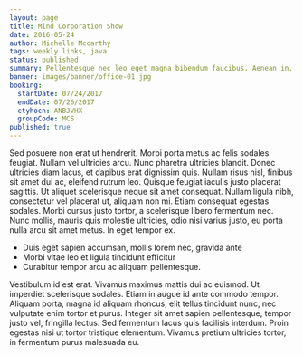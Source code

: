 ```yaml
---
layout: page
title: Mind Corporation Show
date: 2016-05-24
author: Michelle Mccarthy
tags: weekly links, java
status: published
summary: Pellentesque nec leo eget magna bibendum faucibus. Aenean in.
banner: images/banner/office-01.jpg
booking:
  startDate: 07/24/2017
  endDate: 07/26/2017
  ctyhocn: ANBJVHX
  groupCode: MCS
published: true
---
```

Sed posuere non erat ut hendrerit. Morbi porta metus ac felis sodales feugiat. Nullam vel ultricies arcu. Nunc pharetra ultricies blandit. Donec ultricies diam lacus, et dapibus erat dignissim quis. Nullam risus nisl, finibus sit amet dui ac, eleifend rutrum leo. Quisque feugiat iaculis justo placerat sagittis. Ut aliquet scelerisque neque sit amet consequat. Nullam ligula nibh, consectetur vel placerat ut, aliquam non mi. Etiam consequat egestas sodales. Morbi cursus justo tortor, a scelerisque libero fermentum nec. Nunc mollis, mauris quis molestie ultricies, odio nisi varius justo, eu porta nulla arcu sit amet metus. In eget tempor ex.

* Duis eget sapien accumsan, mollis lorem nec, gravida ante
* Morbi vitae leo et ligula tincidunt efficitur
* Curabitur tempor arcu ac aliquam pellentesque.

Vestibulum id est erat. Vivamus maximus mattis dui ac euismod. Ut imperdiet scelerisque sodales. Etiam in augue id ante commodo tempor. Aliquam porta, magna id aliquam rhoncus, elit tellus tincidunt nunc, nec vulputate enim tortor et purus. Integer sit amet sapien pellentesque, tempor justo vel, fringilla lectus. Sed fermentum lacus quis facilisis interdum. Proin egestas nisi ut tortor tristique elementum. Vivamus pretium ultricies tortor, in fermentum purus malesuada eu.
